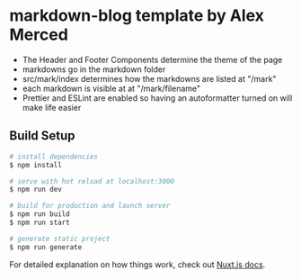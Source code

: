 # markdown-blog template by Alex Merced

- The Header and Footer Components determine the theme of the page
- markdowns go in the markdown folder
- src/mark/index determines how the markdowns are listed at "/mark"
- each markdown is visible at at "/mark/filename"
- Prettier and ESLint are enabled so having an autoformatter turned on will make life easier

## Build Setup

```bash
# install dependencies
$ npm install

# serve with hot reload at localhost:3000
$ npm run dev

# build for production and launch server
$ npm run build
$ npm run start

# generate static project
$ npm run generate
```

For detailed explanation on how things work, check out [Nuxt.js docs](https://nuxtjs.org).
